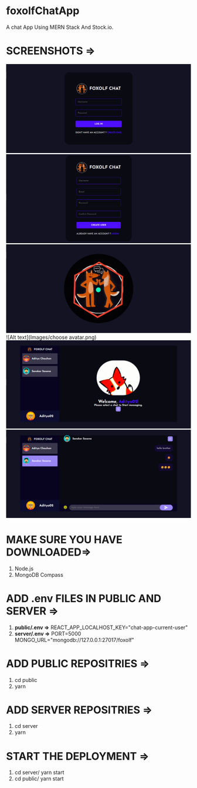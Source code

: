 # foxolfChatApp
A chat App Using MERN Stack And Stock.io.

# SCREENSHOTS =>
![Alt text](Images/login.png)
![Alt text](Images/register.png)
![Alt text](Images/loader.png)
![Alt text](Images/choose avatar.png)
![Alt text](Images/welcome.png)
![Alt text](Images/chat.png)


# MAKE SURE YOU HAVE DOWNLOADED=>
 1. Node.js
 2. MongoDB Compass

# ADD .env FILES IN PUBLIC AND SERVER =>
 1. **public/.env =>**
        REACT_APP_LOCALHOST_KEY="chat-app-current-user"
 2. **server/.env =>**
        PORT=5000
        MONGO_URL="mongodb://127.0.0.1:27017/foxolf"
# ADD PUBLIC REPOSITRIES =>
 1. cd public
 2. yarn

# ADD SERVER REPOSITRIES =>
 1. cd server
 2. yarn
 
# START THE DEPLOYMENT =>
1. cd server/ yarn start
2. cd public/ yarn start
